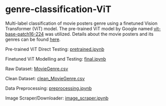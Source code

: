 # genre-classification-ViT

Multi-label classification of movie posters genre using a finetuned Vision Transformer (ViT) model. The pre-trained ViT model by Google named [vit-base-patch16-224](https://huggingface.co/google/vit-base-patch16-224) was utilized. Details about the movie posters and its genres can be found [here](https://www.kaggle.com/datasets/neha1703/movie-genre-from-its-poster/data).


Pre-trained ViT Direct Testing: [pretrained.ipynb](pretrained.ipynb)

Finetuned ViT Modelling and Testing: [final.ipynb](final.ipynb)

Raw Dataset: [MovieGenre.csv](MovieGenre.csv)

Clean Dataset: [clean_MovieGenre.csv](clean_MovieGenre.csv)

Data Preprocessing: [preprocessing.ipynb](preprocessing.ipynb)

Image Scraper/Downloader: [image_scraper.ipynb](image_scraper.ipynb)
